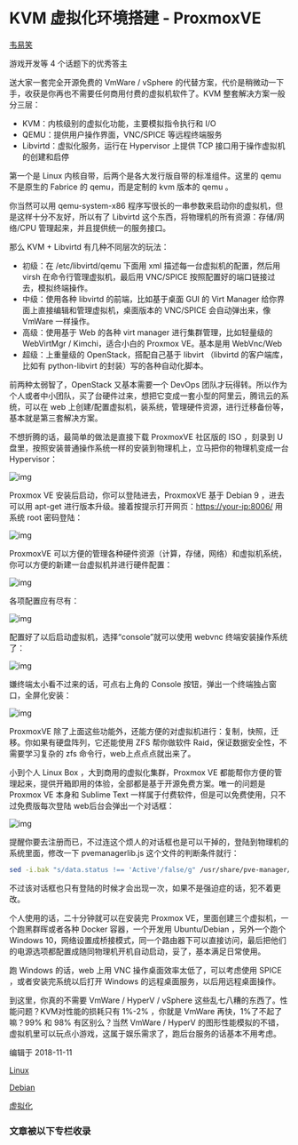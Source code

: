 # KVM 虚拟化环境搭建 - ProxmoxVE

[韦易笑](https://www.zhihu.com/people/skywind3000)[](https://www.zhihu.com/topic/20054793)


游戏开发等 4 个话题下的优秀答主

送大家一套完全开源免费的 VmWare / vSphere 的代替方案，代价是稍微动一下手，收获是你再也不需要任何商用付费的虚拟机软件了。KVM 整套解决方案一般分三层：

- KVM：内核级别的虚拟化功能，主要模拟指令执行和 I/O
- QEMU：提供用户操作界面，VNC/SPICE 等远程终端服务
- Libvirtd：虚拟化服务，运行在 Hypervisor 上提供 TCP 接口用于操作虚拟机的创建和启停

第一个是 Linux 内核自带，后两个是各大发行版自带的标准组件。这里的 qemu 不是原生的 Fabrice 的 qemu，而是定制的 kvm 版本的 qemu 。

你当然可以用 qemu-system-x86 程序写很长的一串参数来启动你的虚拟机，但是这样十分不友好，所以有了 Libvirtd 这个东西，将物理机的所有资源：存储/网络/CPU 管理起来，并且提供统一的服务接口。

那么 KVM + Libvirtd 有几种不同层次的玩法：

- 初级：在 /etc/libvirtd/qemu 下面用 xml 描述每一台虚拟机的配置，然后用 virsh 在命令行管理虚拟机，最后用 VNC/SPICE 按照配置好的端口链接过去，模拟终端操作。
- 中级：使用各种 libvirtd 的前端，比如基于桌面 GUI 的 Virt Manager 给你界面上直接编辑和管理虚拟机，桌面版本的 VNC/SPICE 会自动弹出来，像 VmWare 一样操作。
- 高级：使用基于 Web 的各种 virt manager 进行集群管理，比如轻量级的 WebVirtMgr / Kimchi，适合小白的 Proxmox VE。基本是用 WebVnc/Web
- 超级：上重量级的 OpenStack，搭配自己基于 libvirt （libvirtd 的客户端库，比如有 python-libvirt 的封装）写的各种自动化脚本。

前两种太弱智了，OpenStack 又基本需要一个 DevOps 团队才玩得转。所以作为个人或者中小团队，买了台硬件过来，想把它变成一套小型的阿里云，腾讯云的系统，可以在 web 上创建/配置虚拟机，装系统，管理硬件资源，进行迁移备份等，基本就是第三套解决方案。

不想折腾的话，最简单的做法是直接下载 ProxmoxVE 社区版的 ISO ，刻录到 U 盘里，按照安装普通操作系统一样的安装到物理机上，立马把你的物理机变成一台 Hypervisor：

![img](https://pic4.zhimg.com/80/v2-383ca798c1e0c5da3f9f2f3eab5adedf_720w.jpg)

Proxmox VE 安装后启动，你可以登陆进去，ProxmoxVE 基于 Debian 9 ，进去可以用 apt-get 进行版本升级。接着按提示打开网页：[https://your-ip:8006/](https://your-ip-address%3A8006/) 用系统 root 密码登陆：

![img](https://pic4.zhimg.com/80/v2-1352df5e675035ffe26ceee8337851fb_720w.jpg)

ProxmoxVE 可以方便的管理各种硬件资源（计算，存储，网络）和虚拟机系统，你可以方便的新建一台虚拟机并进行硬件配置：

![img](https://pic1.zhimg.com/80/v2-f1d5fe4c73ef2e83684740ff0a3dc4fc_720w.jpg)

各项配置应有尽有：

![img](https://pic3.zhimg.com/80/v2-058cfd78d9eaa732e5772451a52a658e_720w.jpg)

配置好了以后启动虚拟机，选择“console”就可以使用 webvnc 终端安装操作系统了：

![img](https://pic4.zhimg.com/80/v2-daff3348a739f2f7aa2b0a80ef11c183_720w.jpg)

嫌终端太小看不过来的话，可点右上角的 Console 按钮，弹出一个终端独占窗口，全屏化安装：

![img](https://pic4.zhimg.com/80/v2-5bb56e1109245048442c017db10ae1cb_720w.jpg)

ProxmoxVE 除了上面这些功能外，还能方便的对虚拟机进行：复制，快照，迁移。你如果有硬盘阵列，它还能使用 ZFS 帮你做软件 Raid，保证数据安全性，不需要学习复杂的 zfs 命令行，web上点点点就出来了。

小到个人 Linux Box ，大到商用的虚拟化集群，Proxmox VE  都能帮你方便的管理起来，提供开箱即用的体验，全部都是基于开源免费方案。唯一的问题是 Proxmox VE 本身和 Sublime Text  一样属于付费软件，但是可以免费使用，只不过免费版每次登陆 web后台会弹出一个对话框：

![img](https://pic4.zhimg.com/80/v2-556094f576176ac0dc0b58d12d098da7_720w.jpg)

提醒你要去注册而已，不过连这个烦人的对话框也是可以干掉的，登陆到物理机的系统里面，修改一下 pvemanagerlib.js 这个文件的判断条件就行：

```bash
sed -i.bak "s/data.status !== 'Active'/false/g" /usr/share/pve-manager/js/pvemanagerlib.js
```

不过该对话框也只有登陆的时候才会出现一次，如果不是强迫症的话，犯不着更改。

个人使用的话，二十分钟就可以在安装完 Proxmox VE，里面创建三个虚拟机，一个跑黑群晖或者各种 Docker 容器，一个开发用 Ubuntu/Debian ，另外一个跑个  Windows  10，网络设置成桥接模式，同一个路由器下可以直接访问，最后把他们的电源选项都配置成随同物理机开机自动启动，妥了，基本满足日常使用。

跑 Windows 的话，web 上用 VNC 操作桌面效率太低了，可以考虑使用 SPICE ，或者安装完系统以后打开 Windows 的远程桌面服务，以后用远程桌面操作。

到这里，你真的不需要 VmWare / HyperV / vSphere 这些乱七八糟的东西了。性能问题？KVM对性能的损耗只有 1%-2% ，你就是 VmWare 再快，1%了不起了嘛？99% 和 98% 有区别么？当然 VmWare / HyperV  的图形性能模拟的不错，虚拟机里可以玩点小游戏，这属于娱乐需求了，跑后台服务的话基本不用考虑。

编辑于 2018-11-11

[Linux](https://www.zhihu.com/topic/19554300)

[Debian](https://www.zhihu.com/topic/19575393)

[虚拟化](https://www.zhihu.com/topic/19578791)

### 文章被以下专栏收录